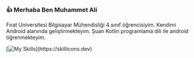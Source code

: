 ### :+1: Merhaba Ben Muhammet Ali 
Fırat Universitesi Bilgisayar Mühendisliği 4.sınıf öğrencisiyim. Kendimi Android alanında geliştirmekteyim.
Şuan Kotlin programlama dili ile android öğrenmekteyim. 

[![My Skills](https://skillicons.dev/icons?i=java,kotlin,js,html,css,cs,py,pytorch,dotnet,git,idea,ai,mysql,postman,tensorflow,vscode,visualstudio,)](https://skillicons.dev)
